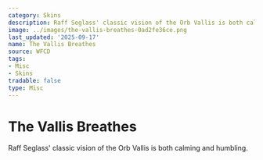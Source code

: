 ```yaml
---
category: Skins
description: Raff Seglass' classic vision of the Orb Vallis is both calming and humbling.
image: ../images/the-vallis-breathes-0ad2fe36ce.png
last_updated: '2025-09-17'
name: The Vallis Breathes
source: WFCD
tags:
- Misc
- Skins
tradable: false
type: Misc
---
```


# The Vallis Breathes

Raff Seglass' classic vision of the Orb Vallis is both calming and humbling.


